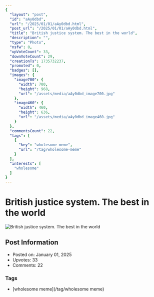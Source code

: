 ```yaml
---
{
  "layout": "post",
  "id": "aAy0dbd",
  "url": "/2025/01/01/aAy0dbd.html",
  "post_url": "/2025/01/01/aAy0dbd.html",
  "title": "British justice system. The best in the world",
  "description": "",
  "type": "Photo",
  "nsfw": 0,
  "upVoteCount": 33,
  "downVoteCount": 29,
  "creationTs": 1735732237,
  "promoted": 0,
  "badges": [],
  "images": {
    "image700": {
      "width": 700,
      "height": 968,
      "url": "/assets/media/aAy0dbd_image700.jpg"
    },
    "image460": {
      "width": 460,
      "height": 636,
      "url": "/assets/media/aAy0dbd_image460.jpg"
    }
  },
  "commentsCount": 22,
  "tags": [
    {
      "key": "wholesome meme",
      "url": "/tag/wholesome-meme"
    }
  ],
  "interests": [
    "wholesome"
  ]
}
---
```


# British justice system. The best in the world

![British justice system. The best in the world](/assets/media/aAy0dbd_image700.jpg)

## Post Information

- Posted on: January 01, 2025
- Upvotes: 33
- Comments: 22

### Tags

- [wholesome meme](/tag/wholesome meme)
